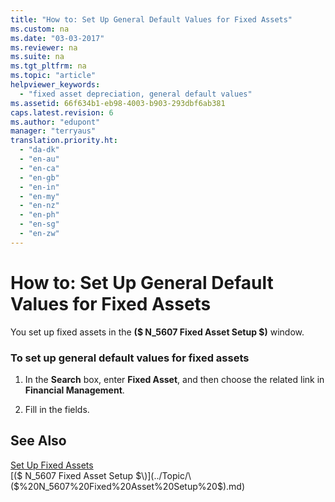 ```yaml
---
title: "How to: Set Up General Default Values for Fixed Assets"
ms.custom: na
ms.date: "03-03-2017"
ms.reviewer: na
ms.suite: na
ms.tgt_pltfrm: na
ms.topic: "article"
helpviewer_keywords: 
  - "fixed asset depreciation, general default values"
ms.assetid: 66f634b1-eb98-4003-b903-293dbf6ab381
caps.latest.revision: 6
ms.author: "edupont"
manager: "terryaus"
translation.priority.ht: 
  - "da-dk"
  - "en-au"
  - "en-ca"
  - "en-gb"
  - "en-in"
  - "en-my"
  - "en-nz"
  - "en-ph"
  - "en-sg"
  - "en-zw"
---
```

# How to: Set Up General Default Values for Fixed Assets
You set up fixed assets in the **\($ N\_5607 Fixed Asset Setup $\)** window.  
  
### To set up general default values for fixed assets  
  
1.  In the **Search** box, enter **Fixed Asset**, and then choose the related link in **Financial Management**.  
  
2.  Fill in the fields.  
  
## See Also  
 [Set Up Fixed Assets](../Finance/set-up-fixed-assets.md)   
 [\($ N\_5607 Fixed Asset Setup $\)](../Topic/\($%20N_5607%20Fixed%20Asset%20Setup%20$\).md)